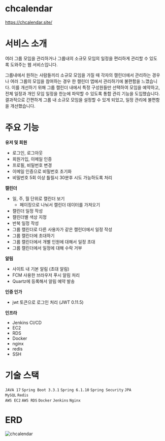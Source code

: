 #  chcalendar
 https://chcalendar.site/

# 서비스 소개
여러 그룹 모임을 관리하거나 그룹내의 소규모 모임의 일정을 편리하게 관리할 수 있도록 도와주는 웹 서비스입니다.

그룹내에서 원하는 사람들끼리 소규모 모임을 가질 때 각자의 캘린더에서 관리하는 경우나 여러 그룹의 모임을 참여하는 경우 한 캘린더 앱에서 관리하기에 불편함을 느꼈습니다. 
이를 개선하기 위해 그룹 캘린더 내에서 특정 구성원들만 선택하여 모임을 예약하고, 전체 일정과 개인 모임 일정을 한눈에 파악할 수 있도록 통합 관리 기능을 도입했습니다.
결과적으로 간편하게 그룹 내 소규모 모임을 설정할 수 있게 되었고, 일정 관리에 불편함을 개선했습니다.

# 주요 기능
**유저 및 회원**
- 로그인, 로그아웃
- 회원가입, 이메일 인증
- 프로필, 비밀번호 변경
- 이메일 인증으로 비밀번호 초기화
- 비밀번호 5회 이상 틀릴시 30분후 시도 가능하도록 처리

**캘린더**
- 일, 주, 월 단위로 캘린더 보기
    - 페이징으로 나눠서 캘린더 데이터를 가져오기
- 캘린더 일정 작성
- 캘린더별 색상 지정
- 반복 일정 작성
- 그룹 캘린더로 다른 사용자가 같은 캘린더에서 일정 작성
- 그룹 캘린더에 초대하기
- 그룹 캘린더에서 개별 인원에 대해서 일정 초대
- 그룹 캘린더에서 일정에 대해 수락 거부

**알림**
- 사이트 내 기본 알림 (초대 알림)
- FCM 사용한 브라우저 푸시 알림 처리
- Quartz에 등록해서 알림 예약 발송

**인증 인가**
- jwt 토큰으로 로그인 처리 (JWT 0.11.5)

**인프라**
- Jenkins CI/CD
- EC2
- RDS
- Docker
- nginx
- redis
- SSH

# 기술 스택 
`JAVA 17` `Spring Boot 3.3.1` `Spring 6.1.10` `Spring Security` `JPA`<br/>
`MySQL` `Redis`<br/>
`AWS EC2` `AWS RDS` `Docker` `Jenkins` `Nginx`

# ERD
 ![chcalendar](https://github.com/user-attachments/assets/6e2f8932-78d5-43b9-8cc1-3e3783d743b7)
